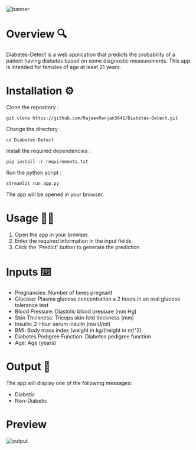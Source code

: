 ![banner](https://github.com/RajeevRanjan5642/diabetes-prediction/blob/main/images/banner.png)

# Overview 🔍
Diabetes-Detect is a web application that predicts the probability of a patient having diabetes based on some diagnostic measurements. This app is intended for females of age at least 21 years.

# Installation ⚙️
Clone the repository :

    git clone https://github.com/RajeevRanjan5642/Diabetes-Detect.git

Change the directory :

    cd Diabetes-Detect

Install the required dependencies :

    pip install -r requirements.txt

Run the python script :

    streamlit run app.py
The app will be opened in your browser.

# Usage 👨‍💻
1. Open the app in your browser.
2. Enter the required information in the input fields.
3. Click the 'Predict' button to generate the prediction

# Inputs ⌨️
- Pregnancies: Number of times pregnant
- Glucose: Plasma glucose concentration a 2 hours in an oral glucose tolerance test
- Blood Pressure: Diastolic blood pressure (mm Hg)
- Skin Thickness: Triceps skin fold thickness (mm)
- Insulin: 2-Hour serum insulin (mu U/ml)
- BMI: Body mass index (weight in kg/(height in m)^2)
- Diabetes Pedigree Function: Diabetes pedigree function
- Age: Age (years)

# Output 🌟
The app will display one of the following messages:
- Diabetic
- Non-Diabetic
  
# Preview
![output](https://github.com/RajeevRanjan5642/diabetes-prediction/blob/main/images/output.png)
